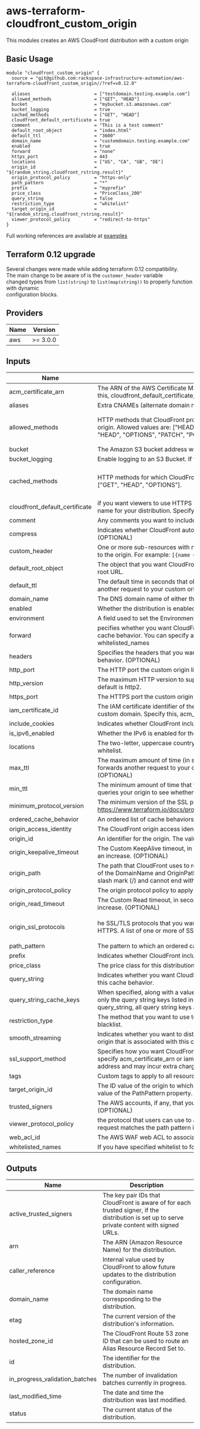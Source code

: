 # aws-terraform-cloudfront\_custom\_origin

This modules creates an AWS CloudFront distribution with a custom origin

## Basic Usage

```
module "cloudfront_custom_origin" {
  source = "git@github.com:rackspace-infrastructure-automation/aws-terraform-cloudfront_custom_origin//?ref=v0.12.0"

  aliases                        = ["testdomain.testing.example.com"]
  allowed_methods                = ["GET", "HEAD"]
  bucket                         = "mybucket.s3.amazonaws.com"
  bucket_logging                 = true
  cached_methods                 = ["GET", "HEAD"]
  cloudfront_default_certificate = true
  comment                        = "This is a test comment"
  default_root_object            = "index.html"
  default_ttl                    = "3600"
  domain_name                    = "customdomain.testing.example.com"
  enabled                        = true
  forward                        = "none"
  https_port                     = 443
  locations                      = ["US", "CA", "GB", "DE"]
  origin_id                      = "${random_string.cloudfront_rstring.result}"
  origin_protocol_policy         = "https-only"
  path_pattern                   = "*"
  prefix                         = "myprefix"
  price_class                    = "PriceClass_200"
  query_string                   = false
  restriction_type               = "whitelist"
  target_origin_id               = "${random_string.cloudfront_rstring.result}"
  viewer_protocol_policy         = "redirect-to-https"
}
```

Full working references are available at [examples](examples)

## Terraform 0.12 upgrade

Several changes were made while adding terraform 0.12 compatibility.  
The main change to be aware of is the `customer_header` variable  
changed types from `list(string)` to `list(map(string))` to properly function with dynamic  
configuration blocks.

## Providers

| Name | Version |
|------|---------|
| aws | >= 3.0.0 |

## Inputs

| Name | Description | Type | Default | Required |
|------|-------------|------|---------|:-----:|
| acm\_certificate\_arn | The ARN of the AWS Certificate Manager certificate that you wish to use with this distribution. Specify this, cloudfront\_default\_certificate, or iam\_certificate\_id. The ACM certificate must be in US-EAST-1. | `string` | `""` | no |
| aliases | Extra CNAMEs (alternate domain names), if any, for this distribution. (OPTIONAL) | `list(string)` | `[]` | no |
| allowed\_methods | HTTP methods that CloudFront processes and forwards to your Amazon S3 bucket or your custom origin. Allowed values are: ["HEAD", "GET"], ["GET", "HEAD", "OPTIONS"], or ["DELETE", "GET", "HEAD", "OPTIONS", "PATCH", "POST", "PUT"]. | `list(string)` | <pre>[<br>  "HEAD",<br>  "GET"<br>]</pre> | no |
| bucket | The Amazon S3 bucket address where access logs are stored | `string` | `""` | no |
| bucket\_logging | Enable logging to an S3 Bucket. If this is set you must configure below. | `bool` | `false` | no |
| cached\_methods | HTTP methods for which CloudFront caches responses. Allowed values are: ["HEAD", "GET"] or ["GET", "HEAD", "OPTIONS"]. | `list(string)` | <pre>[<br>  "HEAD",<br>  "GET"<br>]</pre> | no |
| cloudfront\_default\_certificate | if you want viewers to use HTTPS to request your objects and you're using the CloudFront domain name for your distribution. Specify this, acm\_certificate\_arn, or iam\_certificate\_id. | `string` | `""` | no |
| comment | Any comments you want to include about the distribution. (OPTIONAL) | `string` | `""` | no |
| compress | Indicates whether CloudFront automatically compresses certain files for this cache behavior. (OPTIONAL) | `bool` | `false` | no |
| custom\_header | One or more sub-resources with name and value parameters that specify header data that will be sent to the origin. For example: `[{name = "header1", value = "value1"}]`. | `list(map(string))` | `[]` | no |
| default\_root\_object | The object that you want CloudFront to return (for example, index.html) when an end user requests the root URL. | `string` | `""` | no |
| default\_ttl | The default time in seconds that objects stay in CloudFront caches before CloudFront forwards another request to your custom origin to determine whether the object has been updated. | `string` | `"3600"` | no |
| domain\_name | The DNS domain name of either the S3 bucket, or web site of your custom origin. | `string` | `""` | no |
| enabled | Whether the distribution is enabled to accept end user requests for content. | `bool` | `true` | no |
| environment | A field used to set the Environment tag on created resources | `string` | `"Development"` | no |
| forward | pecifies whether you want CloudFront to forward cookies to the origin that is associated with this cache behavior. You can specify all, none or whitelist. If whitelist, you must include the subsequent whitelisted\_names | `string` | `"all"` | no |
| headers | Specifies the headers that you want Amazon CloudFront to forward to the origin for this cache behavior. (OPTIONAL) | `list(string)` | `[]` | no |
| http\_port | The HTTP port the custom origin listens on. | `string` | `"80"` | no |
| http\_version | The maximum HTTP version to support on the distribution. Allowed values are http1.1 and http2. The default is http2. | `string` | `"http2"` | no |
| https\_port | The HTTPS port the custom origin listens on. | `string` | `"443"` | no |
| iam\_certificate\_id | The IAM certificate identifier of the custom viewer certificate for this distribution if you are using a custom domain. Specify this, acm\_certificate\_arn, or cloudfront\_default\_certificate. | `string` | `""` | no |
| include\_cookies | Indicates whether CloudFront includes cookies in access logs. | `bool` | `false` | no |
| is\_ipv6\_enabled | Whether the IPv6 is enabled for the distribution. (OPTIONAL) | `bool` | `false` | no |
| locations | The two-letter, uppercase country code for a country that you want to include in your blacklist or whitelist. | `list(string)` | `[]` | no |
| max\_ttl | The maximum amount of time (in seconds) that an object is in a CloudFront cache before CloudFront forwards another request to your origin to determine whether the object has been updated. (OPTIONAL) | `string` | `"86400"` | no |
| min\_ttl | The minimum amount of time that you want objects to stay in CloudFront caches before CloudFront queries your origin to see whether the object has been updated. (OPTIONAL) | `string` | `"0"` | no |
| minimum\_protocol\_version | The minimum version of the SSL protocol that you want CloudFront to use for HTTPS connections. See https://www.terraform.io/docs/providers/aws/r/cloudfront_distribution.html#minimum_protocol_version | `string` | `"TLSv1.2_2018"` | no |
| ordered\_cache\_behavior | An ordered list of cache behaviors resource for this distribution. (OPTIONAL) | `list(string)` | `[]` | no |
| origin\_access\_identity | The CloudFront origin access identity to associate with the origin. You must specify the full origin ID | `string` | `""` | no |
| origin\_id | An identifier for the origin. The value of Id must be unique within the distribution. | `string` | n/a | yes |
| origin\_keepalive\_timeout | The Custom KeepAlive timeout, in seconds. By default, AWS enforces a limit of 60. But you can request an increase. (OPTIONAL) | `string` | `"60"` | no |
| origin\_path | The path that CloudFront uses to request content from an S3 bucket or custom origin. The combination of the DomainName and OriginPath properties must resolve to a valid path. The value must start with a slash mark (/) and cannot end with a slash mark. (OPTIONAL) | `string` | `""` | no |
| origin\_protocol\_policy | The origin protocol policy to apply to your origin. One of http-only, https-only, or match-viewer. | `string` | `"https-only"` | no |
| origin\_read\_timeout | The Custom Read timeout, in seconds. By default, AWS enforces a limit of 60. But you can request an increase. (OPTIONAL) | `string` | `"60"` | no |
| origin\_ssl\_protocols | he SSL/TLS protocols that you want CloudFront to use when communicating with your origin over HTTPS. A list of one or more of SSLv3, TLSv1, TLSv1.1, and TLSv1.2. | `list(string)` | <pre>[<br>  "TLSv1.2"<br>]</pre> | no |
| path\_pattern | The pattern to which an ordered cache behavior applies. | `string` | n/a | yes |
| prefix | Indicates whether CloudFront includes cookies in access logs. | `string` | `""` | no |
| price\_class | The price class for this distribution. One of PriceClass\_All, PriceClass\_200, PriceClass\_100. | `string` | `"PriceClass_All"` | no |
| query\_string | Indicates whether you want CloudFront to forward query strings to the origin that is associated with this cache behavior. | `bool` | `false` | no |
| query\_string\_cache\_keys | When specified, along with a value of true for query\_string, all query strings are forwarded, however only the query string keys listed in this argument are cached. When omitted with a value of true for query\_string, all query string keys are cached. (OPTIONAL) | `list(string)` | `[]` | no |
| restriction\_type | The method that you want to use to restrict distribution of your content by country: none, whitelist, or blacklist. | `string` | `""` | no |
| smooth\_streaming | Indicates whether you want to distribute media files in Microsoft Smooth Streaming format using the origin that is associated with this cache behavior. (OPTIONAL) | `bool` | `false` | no |
| ssl\_support\_method | Specifies how you want CloudFront to serve HTTPS requests. One of vip or sni-only. Required if you specify acm\_certificate\_arn or iam\_certificate\_id. NOTE: vip causes CloudFront to use a dedicated IP address and may incur extra charges. | `string` | `"sni-only"` | no |
| tags | Custom tags to apply to all resources. | `map(string)` | `{}` | no |
| target\_origin\_id | The ID value of the origin to which you want CloudFront to route requests when a request matches the value of the PathPattern property. | `string` | n/a | yes |
| trusted\_signers | The AWS accounts, if any, that you want to allow to create signed URLs for private content. (OPTIONAL) | `list(string)` | `[]` | no |
| viewer\_protocol\_policy | the protocol that users can use to access the files in the origin specified by TargetOriginId when a request matches the path pattern in PathPattern. One of allow-all, https-only, or redirect-to-https. | `string` | n/a | yes |
| web\_acl\_id | The AWS WAF web ACL to associate with this distribution. | `string` | `""` | no |
| whitelisted\_names | If you have specified whitelist to forward, the whitelisted cookies that you want. | `list(string)` | `[]` | no |

## Outputs

| Name | Description |
|------|-------------|
| active\_trusted\_signers | The key pair IDs that CloudFront is aware of for each trusted signer, if the distribution is set up to serve private content with signed URLs. |
| arn | The ARN (Amazon Resource Name) for the distribution. |
| caller\_reference | Internal value used by CloudFront to allow future updates to the distribution configuration. |
| domain\_name | The domain name corresponding to the distribution. |
| etag | The current version of the distribution's information. |
| hosted\_zone\_id | The CloudFront Route 53 zone ID that can be used to route an Alias Resource Record Set to. |
| id | The identifier for the distribution. |
| in\_progress\_validation\_batches | The number of invalidation batches currently in progress. |
| last\_modified\_time | The date and time the distribution was last modified. |
| status | The current status of the distribution. |

